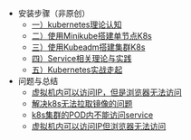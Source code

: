 + 安装步骤（非原创）
  - [一）kubernetes理论认知](k8s/kubernetes理论认知.md)
  - [二）使用Minikube搭建单节点K8s](k8s/使用Minikube搭建单节点K8s.md)
  - [三）使用Kubeadm搭建集群K8s](k8s/使用Kubeadm搭建集群K8s.md)
  - [四）Service相关理论与实践](k8s/Service相关理论与实践.md)
  - [五）Kubernetes实战走起](k8s/Kubernetes实战走起.md)
+ 问题与总结
  - [虚拟机内可以访问IP，但是浏览器无法访问](k8s/虚拟机内可以访问IP，但是浏览器无法访问.md)
  - [解决k8s无法拉取镜像的问题](k8s/解决k8s无法拉取镜像的问题.md)
  - [k8s集群的POD内不能访问service](k8s/k8s集群的pod内不能访问service.md)
  - [虚拟机内可以访问IP但浏览器无法访问](k8s/虚拟机内可以访问IP但浏览器无法访问.md)
